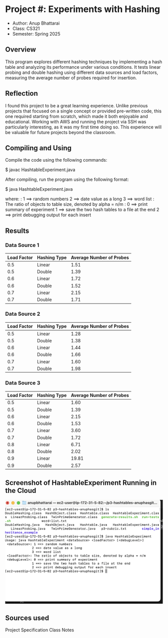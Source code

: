 # Project #: Experiments with Hashing

* Author: Anup Bhattarai
* Class: CS321 
* Semester: Spring 2025

## Overview

This program explores different hashing techniques by implementing a hash table and analyzing its performance under various conditions. It tests linear probing and double hashing using different data sources and load factors, measuring the average number of probes required for insertion.

## Reflection

I found this project to be a great learning experience. Unlike previous projects that focused on a single concept or provided pre-written code, this one required starting from scratch, which made it both enjoyable and educational. Working with AWS and running the project via SSH was particularly interesting, as it was my first time doing so. This experience will be valuable for future projects beyond the classroom.

## Compiling and Using

Compile the code using the following commands:

$ javac HashtableExperiment.java

After compiling, run the program using the following format:

$ java HashtableExperiment.java <dataSource> <loadFactor> <debugLevel>

where:
    <dataSource>: 1 ==> random numbers
                     2 ==> date value as a long
                     3 ==> word list
       <loadFactor>: The ratio of objects to table size,
                       denoted by alpha = n/m
       <debugLevel>: 0 ==> print summary of experiment
                     1 ==> save the two hash tables to a file at the end
                     2 ==> print debugging output for each insert


## Results 

### Data Source 1

| Load Factor | Hashing Type | Average Number of Probes |
|-------------|--------------|--------------------------|
| 0.5         | Linear       | 1.51                     |
| 0.5         | Double       | 1.39                     |
| 0.6         | Linear       | 1.72                     |
| 0.6         | Double       | 1.52                     |
| 0.7         | Linear       | 2.15                     |
| 0.7         | Double       | 1.71                     |

### Data Source 2

| Load Factor | Hashing Type | Average Number of Probes |
|-------------|--------------|--------------------------|
| 0.5         | Linear       | 1.28                     |
| 0.5         | Double       | 1.38                     |
| 0.6         | Linear       | 1.44                     |
| 0.6         | Double       | 1.66                     |
| 0.7         | Linear       | 1.60                     |
| 0.7         | Double       | 1.98                     |

### Data Source 3

| Load Factor | Hashing Type | Average Number of Probes |
|-------------|--------------|--------------------------|
| 0.5         | Linear       | 1.60                     |
| 0.5         | Double       | 1.39                     |
| 0.6         | Linear       | 2.15                     |
| 0.6         | Double       | 1.53                     |
| 0.7         | Linear       | 3.60                     |
| 0.7         | Double       | 1.72                     |
| 0.8         | Linear       | 6.71                     |
| 0.8         | Double       | 2.02                     |
| 0.9         | Linear       | 19.81                     |
| 0.9         | Double       | 2.57                     |

## Screenshot of HashtableExperiment Running in the Cloud

![Screenshot of HashtableExperiment](AWS%20Screenshot.png)

## Sources used

Project Specification
Class Notes


